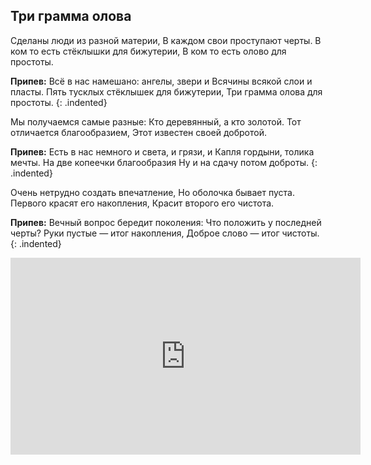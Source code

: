 ﻿---
layout: lyrics
---

## Три грамма олова

Сде<span class="Am"></span>ланы лю<span class="G"></span>ди из ра<span class="C"></span>зной ма<span class="F"></span>терии,
В ка<span class="Dm"></span>ждом сво<span class="Am"></span>и проступа<span class="B7"></span>ют че<span class="Em"></span>рты.
В ко<span class="Am"></span>м то есть стё<span class="G"></span>клышки для<span class="C"></span> бижуте<span class="F"></span>рии,
В ко<span class="Dm"></span>м то есть о<span class="Am"></span>лово для<span class="E"></span> про<span class="Am"></span>стоты.

**Припев:**
Всё<span class="F"></span> в нас намешано: а<span class="C"></span>нгелы, звери и
Вся<span class="Dm"></span>чины всякой сло<span class="B-flat"></span>и и пла<span class="E"></span>сты.
Пя<span class="Am"></span>ть тусклых стёк<span class="G"></span>лышек для<span class="C"></span> бижутер<span class="F"></span>ии,
Три<span class="Dm"></span> грамма ол<span class="Am"></span>ова для<span class="E"></span> простоты<span class="Am"></span>.
{: .indented}

Мы получаемся самые разные:
Кто деревянный, а кто золотой.
Тот отличается благообразием,
Этот известен своей добротой.

**Припев:**
Есть в нас немного и света, и грязи, и
Капля гордыни, толика мечты.
На две копеечки благообразия
Ну и на сдачу потом доброты.
{: .indented}

Очень нетрудно создать впечатление,
Но оболочка бывает пуста.
Первого красят его накопления,
Красит второго его чистота.

**Припев:**
Вечный вопрос бередит поколения:
Что положить у последней черты?
Руки пустые — итог накопления,
Доброе слово — итог чистоты.
{: .indented}
 
<div class="video-wrapper">
  <iframe width="560" height="315" src="https://www.youtube.com/embed/WT7-GgbwMtI" frameborder="0" allow="accelerometer; autoplay; encrypted-media; gyroscope; picture-in-picture" allowfullscreen></iframe>
</div>
